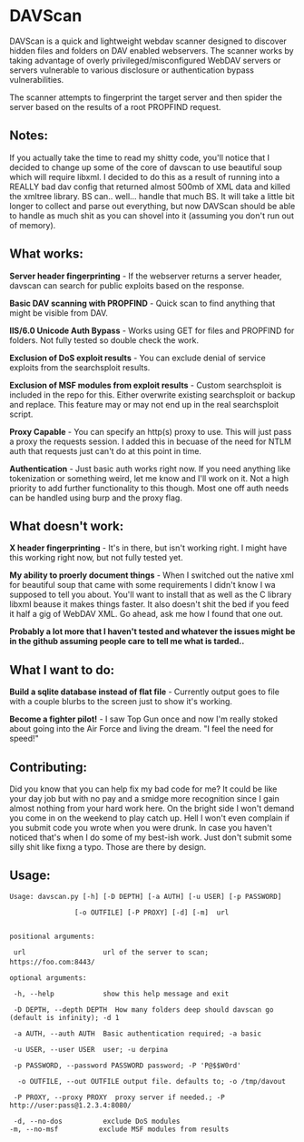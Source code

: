 # DAVScan 

DAVScan is a quick and lightweight webdav scanner designed to discover hidden files and folders on DAV enabled webservers.
The scanner works by taking advantage of overly privileged/misconfigured WebDAV servers or servers vulnerable to various 
disclosure or authentication bypass vulnerabilities.

The scanner attempts to fingerprint the target server and then spider the server based on the results of a root PROPFIND request.

## Notes:

If you actually take the time to read my shitty code, you'll notice that I decided to change up some of the core of davscan to use beautiful soup which will require libxml.  I decided to do this as a result of running into a REALLY bad dav config that returned almost 500mb of XML data and killed the xmltree library.  BS can.. well... handle that much BS.  It will take a little bit longer to collect and parse out everything, but now DAVScan should be able to handle as much shit as you can shovel into it (assuming you don't run out of memory).  
## What works:

**Server header fingerprinting** - If the webserver returns a server header, davscan can search for public exploits based on the response.

**Basic DAV scanning with PROPFIND** - Quick scan to find anything that might be visible from DAV.

**IIS/6.0 Unicode Auth Bypass** - Works using GET for files and PROPFIND for folders.  Not fully tested so double check the work.

**Exclusion of DoS exploit results** - You can exclude denial of service exploits from the searchsploit results.

**Exclusion of MSF modules from exploit results** - Custom searchsploit is included in the repo for this.  Either overwrite existing searchsploit or backup and replace. This feature may or may not end up in the real searchsploit script.

**Proxy Capable**  - You can specify an http(s) proxy to use.  This will just pass a proxy the requests session.  I added this in becuase of the need for NTLM auth that requests just can't do at this point in time.

**Authentication** - Just basic auth works right now.  If you need anything like tokenization or something weird, let me know and I'll work on it.  Not a high priority to add further functionality to this though.  Most one off auth needs can be handled using burp and the proxy flag.

## What doesn't work:


**X header fingerprinting** - It's in there, but isn't working right.  I might have this working right now, but not fully tested yet.  

**My ability to proerly document things** - When I switched out the native xml for beautiful soup that came with some requirements I didn't know I wa supposed to tell you about.  You'll want to install that as well as the C library libxml beause it makes things faster.  It also doesn't shit the bed if you feed it half a gig of WebDAV XML. Go ahead, ask me how I found that one out.

**Probably a lot more that I haven't tested and whatever the issues might be in the github assuming people care to tell me what is tarded..**

## What I want to do:

**Build a sqlite database instead of flat file** - Currently output goes to file with a couple blurbs to the screen just to show it's working.  

**Become a fighter pilot!** - I saw Top Gun once and now I'm really stoked about going into the Air Force and living the dream.  "I feel the need for speed!"

## Contributing:
Did you know that you can help fix my bad code for me?  It could be like your day job but with no pay and a smidge more recognition since I gain almost nothing from your hard work here.  On the bright side I won't demand you come in on the weekend to play catch up.  Hell I won't even complain if you submit code you wrote when you were drunk.  In case you haven't noticed that's when I do some of my best-ish work.  Just don't submit some silly shit like fixng a typo.  Those are there by design. 


## Usage:

`Usage: davscan.py [-h] [-D DEPTH] [-a AUTH] [-u USER] [-p PASSWORD]         `

`                 [-o OUTFILE] [-P PROXY] [-d] [-m]  url                                                      `

`                                                                            `
`positional arguments:                                                       `

`  url                   url of the server to scan; https://foo.com:8443/    `
`                                                                            `

`optional arguments:                                                         `

`  -h, --help            show this help message and exit                     `

`  -D DEPTH, --depth DEPTH  How many folders deep should davscan go (default is infinity); -d 1    ` 

`  -a AUTH, --auth AUTH  Basic authentication required; -a basic             `

`  -u USER, --user USER  user; -u derpina                                    `

`  -p PASSWORD, --password PASSWORD password; -P 'P@$$W0rd'                  `

`  -o OUTFILE, --out OUTFILE output file. defaults to; -o /tmp/davout`

`  -P PROXY, --proxy PROXY  proxy server if needed.; -P http://user:pass@1.2.3.4:8080/                   `

`  -d, --no-dos          exclude DoS modules                               `
`  -m, --no-msf          exclude MSF modules from results                  `
`                                                                          `
